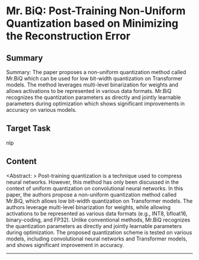 # Mr. BiQ: Post-Training Non-Uniform Quantization based on Minimizing the Reconstruction Error

## Summary

Summary: The paper proposes a non-uniform quantization method called Mr.BiQ which can be used for low bit-width quantization on Transformer models. The method leverages multi-level binarization for weights and allows activations to be represented in various data formats. Mr.BiQ recognizes the quantization parameters as directly and jointly learnable parameters during optimization which shows significant improvements in accuracy on various models.


## Target Task

nlp

## Content

<Abstract: >
Post-training quantization is a technique used to compress neural networks. However, this method has only been discussed in the context of uniform quantization on convolutional neural networks. In this paper, the authors propose a non-uniform quantization method called Mr.BiQ, which allows low bit-width quantization on Transformer models. The authors leverage multi-level binarization for weights, while allowing activations to be represented as various data formats (e.g., INT8, bfloat16, binary-coding, and FP32). Unlike conventional methods, Mr.BiQ recognizes the quantization parameters as directly and jointly learnable parameters during optimization. The proposed quantization scheme is tested on various models, including convolutional neural networks and Transformer models, and shows significant improvement in accuracy.



---

